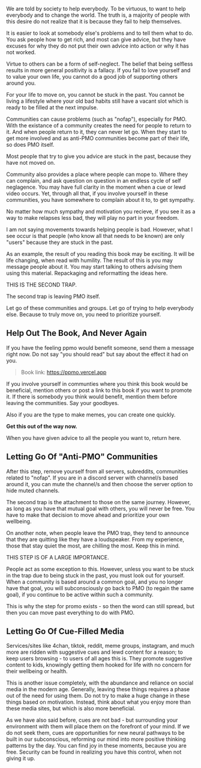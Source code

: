 We are told by society to help everybody. To be virtuous, to want to help everybody and to change the world. The truth is, a majority of people with this desire do not realize that it is because they fail to help themselves.

It is easier to look at somebody else's problems and to tell them what to do. You ask people how to get rich, and most can give advice, but they have excuses for why they do not put their own advice into action or why it has not worked.

Virtue to others can be a form of self-neglect. The belief that being selfless results in more general positivity is a fallacy. If you fail to love yourself and to value your own life, you cannot do a good job of supporting others around you.

For your life to move on, you cannot be stuck in the past. You cannot be living a lifestyle where your old bad habits still have a vacant slot which is ready to be filled at the next impulse.

Communities can cause problems (such as "nofap"), especially for PMO. With the existance of a community creates the need for people to return to it. And when people return to it, they can never let go. When they start to get more involved and as anti-PMO communities become part of their life, so does PMO itself.

Most people that try to give you advice are stuck in the past, because they have not moved on.

Community also provides a place where people can mope to. Where they can complain, and ask question on question in an endless cycle of self neglagence. You may have full clarity in the moment when a cue or lewd video occurs. Yet, through all that, if you involve yourself in these communities, you have somewhere to complain about it to, to get sympathy.

No matter how much sympathy and motivation you recieve, if you see it as a way to make relapses less bad, they will play no part in your freedom.

I am not saying movements towards helping people is bad. However, what I see occur is that people (who know all that needs to be known) are only "users" because they are stuck in the past.

As an example, the result of you reading this book may be exciting. It will be life changing, when read with humility. The result of this is you may message people about it. You may start talking to others advising them using this material. Repackaging and reformatting the ideas here.

THIS IS THE SECOND TRAP.

The second trap is leaving PMO itself.

Let go of these communities and groups. Let go of trying to help everybody else. Because to truly move on, you need to prioritize yourself.

## Help Out The Book, And Never Again
If you have the feeling ppmo would benefit someone, send them a message right now. Do not say "you should read" but say about the effect it had on you.

> Book link: https://ppmo.vercel.app

If you involve yourself in communties where you think this book would be beneficial, mention others or post a link to this book if you want to promote it. If there is somebody you think would benefit, mention them before leaving the communities. Say your goodbyes.

Also if you are the type to make memes, you can create one quickly.

**Get this out of the way now.**

When you have given advice to all the people you want to, return here.

## Letting Go Of "Anti-PMO" Communities
After this step, remove yourself from all servers, subreddits, communities related to "nofap". If you are in a discord server with channel/s based around it, you can mute the channel/s and then choose the server option to hide muted channels.

The second trap is the attachment to those on the same journey. However, as long as you have that mutual goal with others, you will never be free. You have to make that decision to move ahead and prioritize your own wellbeing.

On another note, when people leave the PMO trap, they tend to announce that they are quitting like they have a loudspeaker. From my experience, those that stay quiet the most, are chilling the most. Keep this in mind.

THIS STEP IS OF A LARGE IMPORTANCE.

People act as some exception to this. However, unless you want to be stuck in the trap due to being stuck in the past, you must look out for yourself. When a community is based around a common goal, and you no longer have that goal, you will subconsciously go back to PMO (to regain the same goal), if you continue to be active within such a community.

This is why the step for promo exists - so then the word can still spread, but then you can move past everything to do with PMO.

## Letting Go Of Cue-Filled Media
Services/sites like 4chan, tiktok, reddit, meme groups, instagram, and much more are ridden with suggestive cues and lewd content for a reason; to keep users browsing - to users of all ages this is. They promote suggestive content to kids, knowingly getting them hooked for life with no concern for their wellbeing or health.

This is another issue completely, with the abundance and reliance on social media in the modern age. Generally, leaving these things requires a phase out of the need for using them. Do not try to make a huge change in these things based on motivation. Instead, think about what you enjoy more than these media sites, but which is also more beneficial.

As we have also said before, cues are not bad - but surrounding your environment with them will place them on the forefront of your mind. If we do not seek them, cues are opportunities for new neural pathways to be built in our subconscious, reforming our mind into more positive thinking patterns by the day. You can find joy in these moments, because you are free. Security can be found in realizing you have this control, when not giving it up.